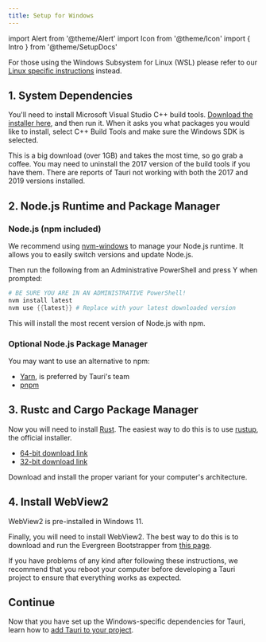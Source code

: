 ```yaml
---
title: Setup for Windows
---
```


import Alert from '@theme/Alert'
import Icon from '@theme/Icon'
import { Intro } from '@theme/SetupDocs'

<Alert title="Note">

For those using the Windows Subsystem for Linux (WSL) please refer to our [Linux specific instructions](/docs/get-started/setup-linux) instead.
</Alert>

<Intro />

## 1. System Dependencies&nbsp;<Icon title="alert" color="danger"/>

You'll need to install Microsoft Visual Studio C++ build tools. <a href="https://visualstudio.microsoft.com/visual-cpp-build-tools/" target="_blank">Download the installer here</a>, and then run it. When it asks you what packages you would like to install, select C++ Build Tools and make sure the Windows SDK is selected.

<Alert title="Note">
This is a big download (over 1GB) and takes the most time, so go grab a coffee.
</Alert>

<Alert type="warning">
You may need to uninstall the 2017 version of the build tools if you have them. There are reports of Tauri not working with both the 2017 and 2019 versions installed.
</Alert>

## 2. Node.js Runtime and Package Manager&nbsp;<Icon title="control-skip-forward" color="warning"/>

### Node.js (npm included)

We recommend using <a href="https://github.com/coreybutler/nvm-windows#installation--upgrades" target="_blank">nvm-windows</a> to manage your Node.js runtime. It allows you to easily switch versions and update Node.js.

Then run the following from an Administrative PowerShell and press Y when prompted:

```powershell
# BE SURE YOU ARE IN AN ADMINISTRATIVE PowerShell!
nvm install latest
nvm use {{latest}} # Replace with your latest downloaded version
```

This will install the most recent version of Node.js with npm.

### Optional Node.js Package Manager

You may want to use an alternative to npm:

- <a href="https://yarnpkg.com/get-started" target="_blank">Yarn</a>, is preferred by Tauri's team
- <a href="https://pnpm.js.org/en/installation" target="_blank">pnpm</a>

## 3. Rustc and Cargo Package Manager&nbsp;<Icon title="control-skip-forward" color="warning"/>

Now you will need to install <a href="https://www.rust-lang.org/" target="_blank">Rust</a>. The easiest way to do this is to use <a href="https://rustup.rs/" target="_blank">rustup</a>, the official installer.

- <a href="https://win.rustup.rs/x86_64" target="_blank">64-bit download link</a>
- <a href="https://win.rustup.rs/i686" target="_blank">32-bit download link</a>

Download and install the proper variant for your computer's architecture.


## 4. Install WebView2

<Alert title="Note">
WebView2 is pre-installed in Windows 11.
</Alert>

Finally, you will need to install WebView2. The best way to do this is to download and run the Evergreen Bootstrapper from [this page](https://developer.microsoft.com/en-us/microsoft-edge/webview2/#download-section).

<Alert type="Note">
If you have problems of any kind after following these instructions, we recommend that you reboot your computer before developing a Tauri project to ensure that everything works as expected.
</Alert>

## Continue

Now that you have set up the Windows-specific dependencies for Tauri, learn how to [add Tauri to your project](/docs/development/integration).

